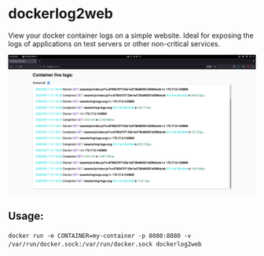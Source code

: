 # dockerlog2web

View your docker container logs on a simple website.
Ideal for exposing the logs of applications on test servers or other non-critical services.

![Screenshot](https://raw.githubusercontent.com/joschahenningsen/dockerlog2web/main/screenshot.png)

## Usage: 

`docker run -e CONTAINER=my-container -p 8080:8080 -v /var/run/docker.sock:/var/run/docker.sock dockerlog2web`
